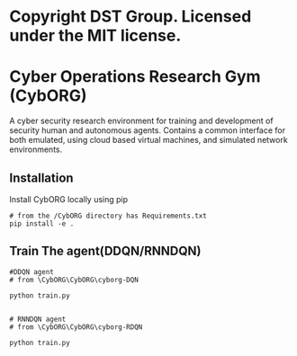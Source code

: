 # Copyright DST Group. Licensed under the MIT license.

# Cyber Operations Research Gym (CybORG)

A cyber security research environment for training and development of security human and autonomous agents. Contains a common interface for both emulated, using cloud based virtual machines, and simulated network environments.

## Installation

Install CybORG locally using pip

```
# from the /CybORG directory has Requirements.txt
pip install -e .
```
## Train The agent(DDQN/RNNDQN)

```
#DDQN agent 
# from \CybORG\CybORG\cyborg-DQN

python train.py


# RNNDQN agent
# from \CybORG\CybORG\cyborg-RDQN

python train.py
```

